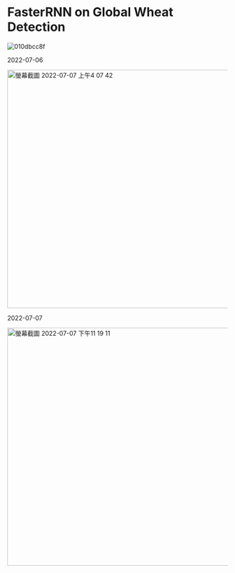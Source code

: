# FasterRNN on Global Wheat Detection

![010dbcc8f](https://user-images.githubusercontent.com/56172862/177810874-fdf8dc24-4693-4d9c-ab2b-df3d6f75ce2d.jpg)


2022-07-06

<img width="545" alt="螢幕截圖 2022-07-07 上午4 07 42" src="https://user-images.githubusercontent.com/56172862/177634421-dc9b7c2b-146c-4cfc-b2a3-903c1323f274.png">

2022-07-07

<img width="544" alt="螢幕截圖 2022-07-07 下午11 19 11" src="https://user-images.githubusercontent.com/56172862/177810366-a0fd5303-8675-4a81-9f45-489640fe82bb.png">
